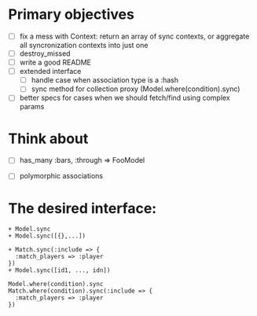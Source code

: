 Primary objectives
======================================
- [ ] fix a mess with Context: return an array of sync contexts,
      or aggregate all syncronization contexts into just one
- [ ] destroy_missed
- [ ] write a good README
- [ ] extended interface
  - [ ] handle case when association type is a :hash
  - [ ] sync method for collection proxy (Model.where(condition).sync)
- [ ] better specs for cases when we should fetch/find using complex params

Think about
======================================
- [ ] has_many :bars, :through => FooModel
- [ ] polymorphic associations


The desired interface:
======================================
```
+ Model.sync
+ Model.sync([{},...])
```

```
+ Match.sync(:include => {
  :match_players => :player
})
+ Model.sync([id1, ..., idn])
```

```
Model.where(condition).sync
Match.where(condition).sync(:include => {
  :match_players => :player
})
```
